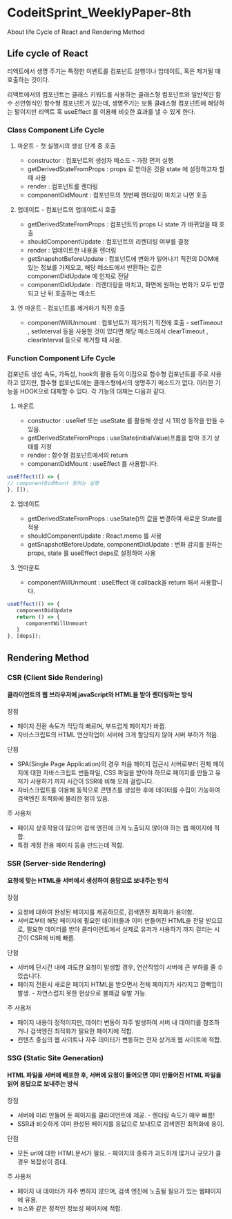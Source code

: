# CodeitSprint_WeeklyPaper-8th

About life Cycle of React and Rendering Method

## Life cycle of React

리액트에서 생명 주기는 특정한 이벤트를 컴포넌트 실행이나 업데이트, 혹은 제거될 때 호출하는 것이다.

리액트에서의 컴포넌트는 클래스 키워드를 사용하는 클래스형 컴포넌트와 일반적인 함수 선언형식인 함수형 컴포넌트가 있는데, 생명주기는 보통 클래스형 컴포넌트에 해당하는 말이지만
리액트 훅 useEffect 를 이용해 비슷한 효과를 낼 수 있게 한다.

### Class Component Life Cycle

1.  마운트 - 첫 실행시의 생성 단계 중 호출

    - constructor : 컴포넌트의 생성자 메소드 - 가장 먼저 실행
    - getDerivedStateFromProps : props 로 받아온 것을 state 에 설정하고자 할 때 사용
    - render : 컴포넌트를 렌더링
    - componentDidMount : 컴포넌트의 첫번째 렌더링이 마치고 나면 호출

2.  업데이트 - 컴포넌트의 업데이트시 호출

    - getDerivedStateFromProps : 컴포넌트의 props 나 state 가 바뀌었을 때 호출
    - shouldComponentUpdate : 컴포넌트의 리렌더링 여부를 결정
    - render : 업데이트한 내용을 렌더링
    - getSnapshotBeforeUpdate : 컴포넌트에 변화가 일어나기 직전의 DOM에 있는 정보를 가져오고, 해당 메소드에서 반환하는 값은 componentDidUpdate 에 인자로 전달
    - componentDidUpdate : 리렌더링을 마치고, 화면에 원하는 변화가 모두 반영되고 난 뒤 호출하는 메소드

3.  언 마운트 - 컴포넌트를 제거하기 직전 호출

    - componentWillUnmount : 컴포넌트가 제거되기 직전에 호출 - setTimeout , setInterval 등을 사용한 것이 있다면 해당 메소드에서 clearTimeout , clearInterval 등으로 제거할 때 사용.

### Function Component Life Cycle

컴포넌트 생성 속도, 가독성, hook의 활용 등의 이점으로 함수형 컴포넌트를 주로 사용하고 있지만, 함수형 컴포넌트에는 클래스형에서의 생명주기 메소드가 없다. 이러한 기능을 HOOK으로 대체할
수 있다. 각 기능의 대체는 다음과 같다.

1. 마운트

   - constructor : useRef 또는 useState 를 활용해 생성 시 1회성 동작을 만들 수 있음.
   - getDerivedStateFromProps : useState(initialValue)프롭을 받아 초기 상태를 지정
   - render : 함수형 컴포넌트에서의 return
   - componentDidMount : useEffect 를 사용합니다.

```javaScript
useEffect(() => {
// componentDidMount 원하는 실행
}, []);
```

2. 업데이트

   - getDerivedStateFromProps : useState()의 값을 변경하여 새로운 State를 적용
   - shouldComponentUpdate : React.memo 를 사용
   - getSnapshotBeforeUpdate, componentDidUpdate : 변화 감지를 원하는 props, state 를 useEffect deps로 설정하여 사용

3. 언마운트

   - componentWillUnmount : useEffect 에 callback을 return 해서 사용합니다.

```javaScript
useEffect(() => {
   componentDidUpdate
   return () => {
      componentWillUnmount
   }
}, [deps]);
```

## Rendering Method

### CSR (Client Side Rendering)

#### 클라이언트의 웹 브라우저에 javaScript와 HTML을 받아 렌더링하는 방식

장점

- 페이지 전환 속도가 적당히 빠르며, 부드럽게 페이지가 바뀜.
- 자바스크립트의 HTML 연산작업이 서버에 크게 할당되지 않아 서버 부하가 적음.

단점

- SPA(Single Page Application)의 경우 처음 페이지 접근시 서버로부터 전체 페이지에 대한 자바스크립트 번들파일, CSS 파일을 받아야 하므로 페이지를 만들고 유저가 사용하기 까지 시간이 SSR에 비해 오래 걸립니다.
- 자바스크립트를 이용해 동적으로 콘텐츠를 생성한 후에 데이터를 수집이 가능하여 검색엔진 최적화에 불리한 점이 있음.

주 사용처

- 페이지 상호작용이 많으며 검색 엔진에 크게 노출되지 않아야 하는 웹 페이지에 적합.
- 특정 계정 전용 페이지 등을 만드는데 적합.

### SSR (Server-side Rendering)

#### 요청에 맞는 HTML을 서버에서 생성하여 응답으로 보내주는 방식

장점

- 요청에 대하여 완성된 페이지를 제공하므로, 검색엔진 최적화가 용이함.
- 서버로부터 해당 페이지에 필요한 데이터들과 이미 만들어진 HTML을 전달 받으므로, 필요한 데이터를 받아 클라이언트에서 실제로 유저가 사용하기 까지 걸리는 시간이 CSR에 비해 빠름.

단점

- 서버에 단시간 내에 과도한 요청이 발생할 경우, 연산작업이 서버에 큰 부하를 줄 수 있습니다.
- 페이지 전환시 새로운 페이지 HTML을 받으면서 전체 페이지가 사라지고 깜빡임이 발생. - 자연스럽지 못한 현상으로 불쾌감 유발 가능.

주 사용처

- 페이지 내용이 정적이지만, 데이터 변동이 자주 발생하여 서버 내 데이터를 참조하거나 검색엔진 최적화가 필요한 페이지에 적합.
- 컨텐츠 중심의 웹 사이트나 자주 데이터가 변동하는 전자 상거래 웹 사이트에 적합.

### SSG (Static Site Generation)

#### HTML 파일을 서버에 배포한 후, 서버에 요청이 들어오면 이미 만들어진 HTML 파일을 읽어 응답으로 보내주는 방식

장점

- 서버에 미리 만들어 둔 페이지를 클라이언트에 제공. - 렌더링 속도가 매우 빠름!
- SSR과 비슷하게 이미 완성된 페이지를 응답으로 보내므로 검색엔진 최적화에 용이.

단점

- 모든 url에 대한 HTML문서가 필요. - 페이지의 종류가 과도하게 많거나 규모가 클 경우 복잡성이 증대.

주 사용처

- 페이지 내 데이터가 자주 변하지 않으며, 검색 엔진에 노출될 필요가 있는 웹페이지에 유용.
- 뉴스와 같은 정적인 정보성 페이지에 적합.
